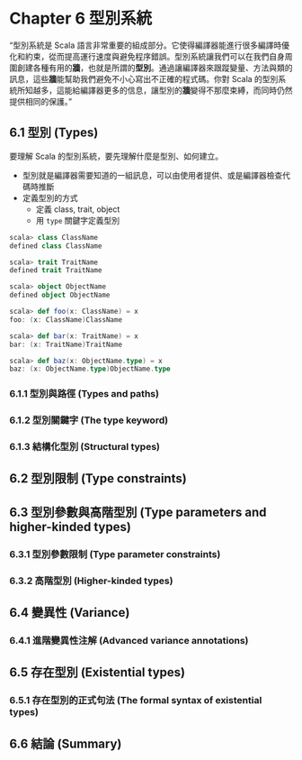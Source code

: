 # Chapter 6 型別系統

“型別系統是 Scala 語言非常重要的組成部分。它使得編譯器能進行很多編譯時優化和約束，從而提高運行速度與避免程序錯誤。型別系統讓我們可以在我們自身周圍創建各種有用的**牆**，也就是所謂的**型別**。通過讓編譯器來跟蹤變量、方法與類的訊息，這些**牆**能幫助我們避免不小心寫出不正確的程式碼。你對 Scala 的型別系統所知越多，這能給編譯器更多的信息，讓型別的**牆**變得不那麼束縛，而同時仍然提供相同的保護。”

## 6.1 型別 (Types)

要理解 Scala 的型別系統，要先理解什麼是型別、如何建立。
- 型別就是編譯器需要知道的一組訊息，可以由使用者提供、或是編譯器檢查代碼時推斷
- 定義型別的方式
  - 定義 class, trait, object 
  - 用 `type` 關鍵字定義型別

```scala
scala> class ClassName
defined class ClassName

scala> trait TraitName
defined trait TraitName

scala> object ObjectName
defined object ObjectName

scala> def foo(x: ClassName) = x
foo: (x: ClassName)ClassName

scala> def bar(x: TraitName) = x
bar: (x: TraitName)TraitName

scala> def baz(x: ObjectName.type) = x
baz: (x: ObjectName.type)ObjectName.type
```

### 6.1.1 型別與路徑 (Types and paths)

### 6.1.2 型別關鍵字 (The type keyword)

### 6.1.3 結構化型別 (Structural types)

## 6.2 型別限制 (Type constraints)

## 6.3 型別參數與高階型別 (Type parameters and higher-kinded types)

### 6.3.1 型別參數限制 (Type parameter constraints)

### 6.3.2 高階型別 (Higher-kinded types)

## 6.4 變異性 (Variance)

### 6.4.1 進階變異性注解 (Advanced variance annotations)

## 6.5 存在型別 (Existential types)

### 6.5.1 存在型別的正式句法 (The formal syntax of existential types)

## 6.6 結論 (Summary)
